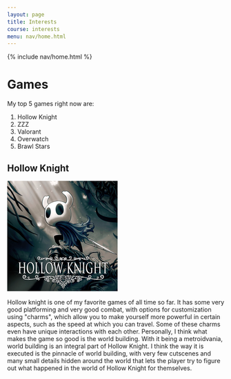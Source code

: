 ```yaml
---
layout: page
title: Interests
course: interests
menu: nav/home.html
---
```


{% include nav/home.html %}

# Games

My top 5 games right now are:
1. Hollow Knight
2. ZZZ
3. Valorant
4. Overwatch
5. Brawl Stars

## Hollow Knight

![Hollow Knight](../images/interests/hollow_knight.png)

Hollow knight is one of my favorite games of all time so far. It has some very good platforming and very good combat, with options for customization using "charms", which allow you to make yourself more powerful in certain aspects, such as the speed at which you can travel. Some of these charms even have unique interactions with each other. Personally, I think what makes the game so good is the world building. With it being a metroidvania, world building is an integral part of Hollow Knight. I think the way it is executed is the pinnacle of world building, with very few cutscenes and many small details hidden around the world that lets the player try to figure out what happened in the world of Hollow Knight for themselves. 